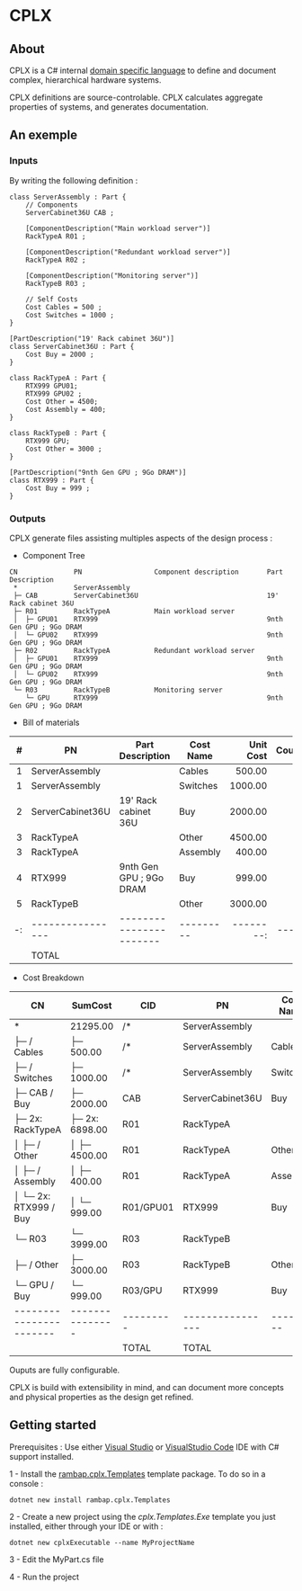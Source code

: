 # CPLX
## About
CPLX is a C# internal [domain specific language](https://en.wikipedia.org/wiki/Domain-specific_language) to define and document complex, hierarchical hardware systems.

CPLX definitions are source-controlable. CPLX calculates aggregate properties of systems, and generates documentation.

## An exemple
### Inputs
By writing the following definition :
``` Csharp
class ServerAssembly : Part {
    // Components
    ServerCabinet36U CAB ;

    [ComponentDescription("Main workload server")]
    RackTypeA R01 ;

    [ComponentDescription("Redundant workload server")]
    RackTypeA R02 ;

    [ComponentDescription("Monitoring server")]
    RackTypeB R03 ;

    // Self Costs
    Cost Cables = 500 ;
    Cost Switches = 1000 ;
}

[PartDescription("19' Rack cabinet 36U")]
class ServerCabinet36U : Part {
    Cost Buy = 2000 ;
}

class RackTypeA : Part {
    RTX999 GPU01;
    RTX999 GPU02 ;
    Cost Other = 4500;
    Cost Assembly = 400;
}

class RackTypeB : Part {
    RTX999 GPU;
    Cost Other = 3000 ;
}

[PartDescription("9nth Gen GPU ; 9Go DRAM")]
class RTX999 : Part {
    Cost Buy = 999 ;
}
```


### Outputs
CPLX generate files assisting multiples aspects of the design process :

- Component Tree

```
CN          	PN              	Component description    	Part Description       
 *          	ServerAssembly  	                         	                       
 ├─ CAB     	ServerCabinet36U	                         	19' Rack cabinet 36U   
 ├─ R01     	RackTypeA       	Main workload server     	                       
 │  ├─ GPU01	RTX999          	                         	9nth Gen GPU ; 9Go DRAM
 │  └─ GPU02	RTX999          	                         	9nth Gen GPU ; 9Go DRAM
 ├─ R02     	RackTypeA       	Redundant workload server	                       
 │  ├─ GPU01	RTX999          	                         	9nth Gen GPU ; 9Go DRAM
 │  └─ GPU02	RTX999          	                         	9nth Gen GPU ; 9Go DRAM
 └─ R03     	RackTypeB       	Monitoring server        	                       
    └─ GPU  	RTX999          	                         	9nth Gen GPU ; 9Go DRAM
```

- Bill of materials

| #|PN              |Part Description       |Cost Name|Unit Cost|Count|Total Cost|
|-:|----------------|-----------------------|---------|--------:|----:|---------:|
| 1|ServerAssembly  |                       |Cables   |   500.00|    1|    500.00|
| 1|ServerAssembly  |                       |Switches |  1000.00|    1|   1000.00|
| 2|ServerCabinet36U|19' Rack cabinet 36U   |Buy      |  2000.00|    1|   2000.00|
| 3|RackTypeA       |                       |Other    |  4500.00|    2|   9000.00|
| 3|RackTypeA       |                       |Assembly |   400.00|    2|    800.00|
| 4|RTX999          |9nth Gen GPU ; 9Go DRAM|Buy      |   999.00|    5|   4995.00|
| 5|RackTypeB       |                       |Other    |  3000.00|    1|   3000.00|
|-:|----------------|-----------------------|---------|--------:|----:|---------:|
|  |TOTAL           |                       |         |         |     |  21295.00|

- Cost Breakdown

|CN                     |SumCost        |CID      |PN              |Cost Name|Unit Cost|Count|Total Cost|
|-----------------------|---------------|---------|----------------|---------|--------:|----:|---------:|
| *                     | 21295.00      |/*       |ServerAssembly  |         |         |     |          |
| ├─ / Cables           | ├─ 500.00     |/*       |ServerAssembly  |Cables   |   500.00|    1|    500.00|
| ├─ / Switches         | ├─ 1000.00    |/*       |ServerAssembly  |Switches |  1000.00|    1|   1000.00|
| ├─ CAB / Buy          | ├─ 2000.00    |CAB      |ServerCabinet36U|Buy      |  2000.00|    1|   2000.00|
| ├─ 2x: RackTypeA      | ├─ 2x: 6898.00|R01      |RackTypeA       |         |         |     |          |
| │  ├─ / Other         | │  ├─ 4500.00 |R01      |RackTypeA       |Other    |  4500.00|    2|   9000.00|
| │  ├─ / Assembly      | │  ├─ 400.00  |R01      |RackTypeA       |Assembly |   400.00|    2|    800.00|
| │  └─ 2x: RTX999 / Buy| │  └─ 999.00  |R01/GPU01|RTX999          |Buy      |   999.00|    4|   3996.00|
| └─ R03                | └─ 3999.00    |R03      |RackTypeB       |         |         |     |          |
|    ├─ / Other         |    ├─ 3000.00 |R03      |RackTypeB       |Other    |  3000.00|    1|   3000.00|
|    └─ GPU / Buy       |    └─ 999.00  |R03/GPU  |RTX999          |Buy      |   999.00|    1|    999.00|
|-----------------------|---------------|---------|----------------|---------|--------:|----:|---------:|
|                       |               |TOTAL    |TOTAL           |         |         |     |  21295.00|

Ouputs are fully configurable. 

CPLX is build with extensibility in mind, and can document more concepts and physical properties as the design get refined.

## Getting started
Prerequisites : Use either [Visual Studio](https://visualstudio.microsoft.com/) or [VisualStudio Code](https://code.visualstudio.com/) IDE with C# support installed. 

1 - Install the [rambap.cplx.Templates](https://www.nuget.org/packages/rambap.cplx.Templates/) template package. To do so in a console :
```
dotnet new install rambap.cplx.Templates
```
2 - Create a new project using the <i>cplx.Templates.Exe</i> template you just installed, either through your IDE or with :
```
dotnet new cplxExecutable --name MyProjectName
```
3 - Edit the MyPart.cs file

4 - Run the project